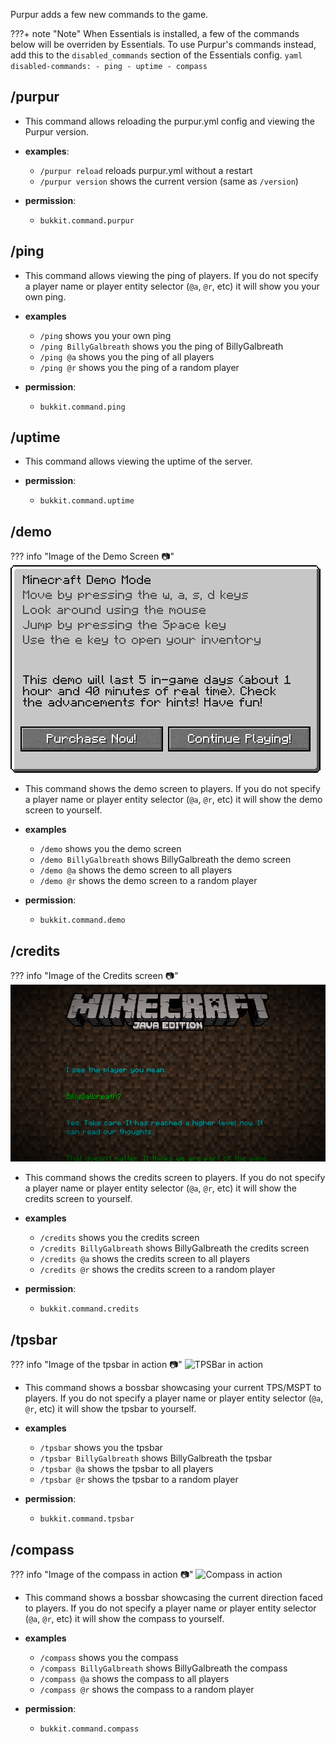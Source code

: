 Purpur adds a few new commands to the game.

???+ note "Note"
    When Essentials is installed, a few of the commands below will be overriden by Essentials. To use Purpur's commands instead, add this to the `disabled_commands` section of the Essentials config.
    ``` yaml
    disabled-commands:
      - ping
      - uptime
      - compass
    ```

## /purpur
- This command allows reloading the purpur.yml config and viewing the Purpur version.

- **examples**:
    - `/purpur reload` reloads purpur.yml without a restart
    - `/purpur version` shows the current version (same as `/version`)

- **permission**:
    - `bukkit.command.purpur`

## /ping
- This command allows viewing the ping of players. If you do not specify a player name or player entity selector (`@a`, `@r`, etc) it will show you your own ping.

- **examples**
    - `/ping` shows you your own ping
    - `/ping BillyGalbreath` shows you the ping of BillyGalbreath
    - `/ping @a` shows you the ping of all players
    - `/ping @r` shows you the ping of a random player

- **permission**:
    - `bukkit.command.ping`

## /uptime
- This command allows viewing the uptime of the server.

- **permission**:
    - `bukkit.command.uptime`

## /demo
??? info "Image of the Demo Screen 📷"
    ![Demo Screen](images/demo.png)
- This command shows the demo screen to players. If you do not specify a player name or player entity selector (`@a`, `@r`, etc) it will show the demo screen to yourself.

- **examples**
    - `/demo` shows you the demo screen
    - `/demo BillyGalbreath` shows BillyGalbreath the demo screen
    - `/demo @a` shows the demo screen to all players
    - `/demo @r` shows the demo screen to a random player

- **permission**:
    - `bukkit.command.demo`


## /credits
??? info "Image of the Credits screen 📷"
    ![Credits screen](images/credits.png)
- This command shows the credits screen to players. If you do not specify a player name or player entity selector (`@a`, `@r`, etc) it will show the credits screen to yourself.

- **examples**
    - `/credits` shows you the credits screen
    - `/credits BillyGalbreath` shows BillyGalbreath the credits screen
    - `/credits @a` shows the credits screen to all players
    - `/credits @r` shows the credits screen to a random player

- **permission**:
    - `bukkit.command.credits`

## /tpsbar
??? info "Image of the tpsbar in action 📷"
    ![TPSBar in action](images/bossbar.gif)
- This command shows a bossbar showcasing your current TPS/MSPT to players. If you do not specify a player name or player entity selector (`@a`, `@r`, etc) it will show the tpsbar to yourself.

- **examples**
    - `/tpsbar` shows you the tpsbar
    - `/tpsbar BillyGalbreath` shows BillyGalbreath the tpsbar
    - `/tpsbar @a` shows the tpsbar to all players
    - `/tpsbar @r` shows the tpsbar to a random player

- **permission**:
    - `bukkit.command.tpsbar`

## /compass
??? info "Image of the compass in action 📷"
    ![Compass in action](images/bossbar.gif)
- This command shows a bossbar showcasing the current direction faced to players. If you do not specify a player name or player entity selector (`@a`, `@r`, etc) it will show the compass to yourself.

- **examples**
    - `/compass` shows you the compass
    - `/compass BillyGalbreath` shows BillyGalbreath the compass
    - `/compass @a` shows the compass to all players
    - `/compass @r` shows the compass to a random player

- **permission**:
    - `bukkit.command.compass`
